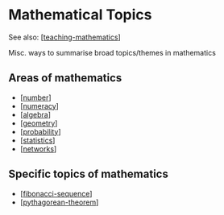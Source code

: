 # Mathematical Topics

See also: [[teaching-mathematics]]

Misc. ways to summarise broad topics/themes in mathematics


## Areas of mathematics

- [[number]]
- [[numeracy]]
- [[algebra]]
- [[geometry]]
- [[probability]] 
- [[statistics]]
- [[networks]]

## Specific topics of mathematics

- [[fibonacci-sequence]]
- [[pythagorean-theorem]]


[//begin]: # "Autogenerated link references for markdown compatibility"
[teaching-mathematics]: teaching-mathematics "Teaching Mathematics"
[number]: number "Number"
[numeracy]: numeracy "numeracy"
[algebra]: algebra "algebra"
[geometry]: geometry "Geometry"
[probability]: probability "Probability"
[statistics]: statistics "Statistics - mathematical content"
[networks]: networks "networks"
[fibonacci-sequence]: fibonacci-sequence "Fibonacci sequence"
[pythagorean-theorem]: mathCK/pythagorean-theorem "Pythagorean Theorem"
[//end]: # "Autogenerated link references"